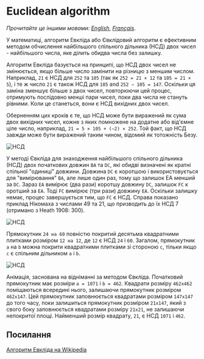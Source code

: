 # Euclidean algorithm

_Прочитайте це іншими мовами:_
[_English_](README.md), [_Français_](README.fr-FR.md).

У математиці, алгоритм Евкліда або Євклідовий алгоритм є ефективним 
методом обчислення найбільшого спільного дільника (НСД) двох 
чисел - найбільшого числа, яке ділить обидва числа без залишку.

Алгоритм Евкліда базується на принципі, що НСД двох чисел не змінюється, 
якщо більше число замінити на різницю з меншим числом. 
Наприклад, `21` є НСД для `252` та `105` (так як `252 = 21 × 12` 
та `105 = 21 × 5`), і те ж число `21` є також НСД для  `105` and `252 − 105 = 147`.
Оскільки ця заміна зменшує більше з двох чисел, повторюючи
цей процес, отримують послідовно менші пари чисел, поки два числа не 
стануть рівними. Коли це станеться, вони є НСД вихідних двох чисел.


Оберненням цих кроків є те, що НСД може бути виражений як сума двох вихідних 
чисел, кожне з яких помножене на додатне або від'ємне ціле число, наприклад,
`21 = 5 × 105 + (−2) × 252`. 
Той факт, що НСД завжди може бути виражений таким чином, відомий як тотожність Безу.

![НСД](https://upload.wikimedia.org/wikipedia/commons/3/37/Euclid%27s_algorithm_Book_VII_Proposition_2_3.png)

У методі Євкліда для знаходження найбільшого спільного дільника (НСД) двох початкових 
довжин `BA` та `DC`, які обидві визначені як кратні спільної "одиниці" довжини. Довжина 
`DC` є коротшою і використовується для "вимірювання" `BA`, але лише один раз, тому що 
залишок EA менший за `DC`. Зараз `EA` вимірює (два рази) коротшу довжину `DC`, залишок `FC` к
оротший за `EA`. Тоді `FC` вимірює (три рази) довжину `EA`. Оскільки залишку немає, процес 
завершується тим, що `FC` є НСД. Справа показано приклад Нікомаха з числами 49 та 21, 
що призводить до їх НСД 7 (отримано з Heath 1908: 300).

![НСД](https://upload.wikimedia.org/wikipedia/commons/7/74/24x60.svg)

Прямокутник `24 на 60` повністю покритий десятьма квадратними плитками розміром 
`12 на 12`, де `12` є НСД `24` і `60`. Загалом, прямокутник `a` на `b` можна покрити 
квадратними плитками зі стороною `c`, тільки якщо `c` є спільним дільником `a` і `b`.

![НСД](https://upload.wikimedia.org/wikipedia/commons/1/1c/Euclidean_algorithm_1071_462.gif)

Анімація, заснована на відніманні за методом Євкліда. Початковий прямокутник має розміри `a = 1071` і `b = 462`. 
Квадрати розміру `462x462` поміщаються всередині нього, залишаючи прямокутник розміром `462x147`. 
Цей прямокутник заповнюється квадратами розміром `147x147` до того часу, поки залишиться прямокутник 
розміром `21x147`, який з свого боку заповнюється квадратами розміру `21x21`, не залишаючи непокритої 
площі. Найменший розмір квадрату, `21`, є НСД `1071` і `462`.

## Посилання

[Алгоритм Евкліда на Wikipedia](https://uk.wikipedia.org/wiki/%D0%90%D0%BB%D0%B3%D0%BE%D1%80%D0%B8%D1%82%D0%BC_%D0%95%D0%B2%D0%BA%D0%BB%D1%96%D0%B4%D0%B0)
